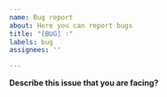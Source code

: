 ```yaml
---
name: Bug report
about: Here you can report bugs
title: "[BUG] :"
labels: bug
assignees: ''

---
```


**Describe this issue that you are facing?**
